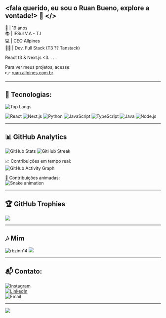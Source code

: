 ## <fala querido, eu sou o Ruan Bueno, explore a vontade!> 👋 </>

👾 | 19 anos <br>
📚 | IFSul V.A - T.I <br>
💻 | CEO Allpines <br>
🐱‍👤 | Dev. Full Stack (T3 ?? Tanstack) <br>

React t3 & Next.js <3. . . . <br>

Para ver meus projetos, acesse:  
👉 [ruan.allpines.com.br](https://ruan.allpines.com.br/)

---

## 🚀 Tecnologias:
![Top Langs](https://github-readme-stats-git-masterrstaa-rickstaa.vercel.app/api/top-langs/?username=rbxyz&layout=compact&bg_color=000&border_color=30A3DC&title_color=E94D5F&text_color=FFF)

![React](https://img.shields.io/badge/React-61DAFB?style=for-the-badge&logo=react&logoColor=black)
![Next.js](https://img.shields.io/badge/Next.js-000000?style=for-the-badge&logo=nextdotjs&logoColor=white)
![Python](https://img.shields.io/badge/Python-FFD43B?style=for-the-badge&logo=python&logoColor=blue)
![JavaScript](https://img.shields.io/badge/JavaScript-F7DF1E?style=for-the-badge&logo=javascript&logoColor=black)
![TypeScript](https://img.shields.io/badge/TypeScript-3178C6?style=for-the-badge&logo=typescript&logoColor=white)
![Java](https://img.shields.io/badge/Java-007396?style=for-the-badge&logo=openjdk&logoColor=white)
![Node.js](https://img.shields.io/badge/Node.js-43853D?style=for-the-badge&logo=nodedotjs&logoColor=white)

---

## 📊 GitHub Analytics

![GitHub Stats](https://github-readme-stats.vercel.app/api?username=rbxyz&show_icons=true&theme=dracula&count_private=true)
![GitHub Streak](https://streak-stats.demolab.com/?user=rbxyz&theme=dracula&hide_border=true)

📈 Contribuições em tempo real:  
![GitHub Activity Graph](https://github-readme-activity-graph.vercel.app/graph?username=rbxyz&theme=dracula)

🐍 Contribuições animadas:  
![Snake animation](https://github.com/rbxyz/rbxyz/blob/output/github-contribution-grid-snake.svg)

---

## 🏆 GitHub Trophies
![](https://github-profile-trophy.vercel.app/?username=rbxyz&theme=dracula&no-frame=false&no-bg=true&margin-w=4)

---

## 🎶 Mim
![rbzinn14](https://img.shields.io/badge/Steam-000000?style=for-the-badge&logo=steam&logoColor=white)
![](https://img.shields.io/badge/Spotify-1ED760?&style=for-the-badge&logo=spotify&logoColor=white)

---

## 📬 Contato:
[![Instagram](https://img.shields.io/badge/Instagram-@rb_rs_-E4405F?style=for-the-badge&logo=instagram&logoColor=white&labelColor=101010)](https://instagram.com/rb_rs_)  
[![LinkedIn](https://img.shields.io/badge/LinkedIn-Ruan_Bueno-0077B5?style=for-the-badge&logo=linkedin&logoColor=white&labelColor=101010)](https://www.linkedin.com/in/rbxyz)  
![Email](https://img.shields.io/badge/rbcr4z1@gmail.com-D14836?style=for-the-badge&logo=gmail&logoColor=white&labelColor=101010)

---

![](https://komarev.com/ghpvc/?username=rbxyz&color=blue&style=for-the-badge)
